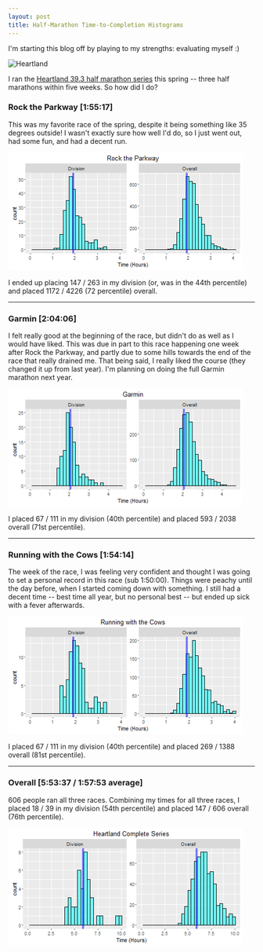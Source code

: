 ```yaml
---
layout: post
title: Half-Marathon Time-to-Completion Histograms
---
```


I'm starting this blog off by playing to my strengths: evaluating myself :)

![Heartland](http://www.heartland393.com/wp-content/themes/heartland/images/newlogo.png)

I ran the [Heartland 39.3 half marathon series](http://heartland393.com/) this spring -- three half marathons within five weeks. So how did I do?

### Rock the Parkway [1:55:17]

This was my favorite race of the spring, despite it being something like 35 degrees outside! I wasn't exactly sure how well I'd do, so I just went out, had some fun, and had a decent run.

![Rock the Parkway](https://raw.githubusercontent.com/johnsug/johnsug.github.io/master/_posts/race_histograms/2016-parkway-histograms.png)

I ended up placing 147 / 263 in my division (or, was in the 44th percentile) and placed 1172 / 4226 (72 percentile) overall.

---

### Garmin [2:04:06]

I felt really good at the beginning of the race, but didn't do as well as I would have liked. This was due in part to this race happening one week after Rock the Parkway, and partly due to some hills towards the end of the race that really drained me. That being said, I really liked the course (they changed it up from last year). I'm planning on doing the full Garmin marathon next year.

![Garmin](https://raw.githubusercontent.com/johnsug/johnsug.github.io/master/_posts/race_histograms/2016-garmin-histograms.png)

I placed 67 / 111 in my division (40th percentile) and placed 593 / 2038 overall (71st percentile).

---

### Running with the Cows [1:54:14]

The week of the race, I was feeling very confident and thought I was going to set a personal record in this race (sub 1:50:00). Things were peachy until the day before, when I started coming down with something. I still had a decent time -- best time all year, but no personal best -- but ended up sick with a fever afterwards.

![Running with the Cows](https://raw.githubusercontent.com/johnsug/johnsug.github.io/master/_posts/race_histograms/2016-cows-histograms.png)

I placed 67 / 111 in my division (40th percentile) and placed 269 / 1388 overall (81st percentile).

---

### Overall [5:53:37 / 1:57:53 average]

606 people ran all three races. Combining my times for all three races, I placed 18 / 39 in my division (54th percentile) and placed 147 / 606 overall (76th percentile).

![Combined Series](https://raw.githubusercontent.com/johnsug/johnsug.github.io/master/_posts/race_histograms/2016-heartland-histograms.png)
